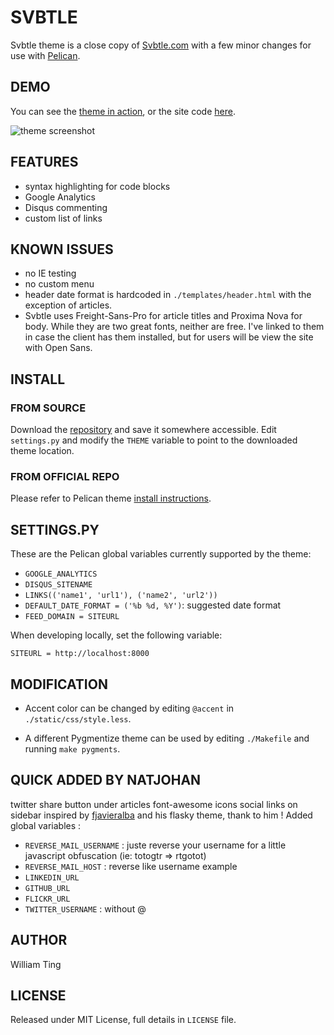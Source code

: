 
# SVBTLE

Svbtle theme is a close copy of [Svbtle.com](http://www.svbtle.com) with
a few minor changes for use with [Pelican](http://pelican.notmyidea.org).

## DEMO

You can see the [theme in
action](http://williamting.com/drafts/this-is-a-theme-testing-post.html), or
the site code [here](https://github.com/wting/williamting.com).

![theme screenshot](https://raw.github.com/wting/pelican-svbtle/master/screenshot.png)

## FEATURES

- syntax highlighting for code blocks
- Google Analytics
- Disqus commenting
- custom list of links

## KNOWN ISSUES

- no IE testing
- no custom menu
- header date format is hardcoded in `./templates/header.html` with the
  exception of articles.
- Svbtle uses Freight-Sans-Pro for article titles and Proxima Nova for body.
  While they are two great fonts, neither are free. I've linked to them in
  case the client has them installed, but for users will be view the site
  with Open Sans.

## INSTALL

### FROM SOURCE

Download the [repository](https://github.com/wting/pelican-svbtle) and save
it somewhere accessible. Edit `settings.py` and modify the `THEME` variable
to point to the downloaded theme location.

### FROM OFFICIAL REPO

Please refer to Pelican theme [install
instructions](http://pelican.notmyidea.org/en/latest/pelican-themes.html).

## SETTINGS.PY

These are the Pelican global variables currently supported by the theme:

- `GOOGLE_ANALYTICS`
- `DISQUS_SITENAME`
- `LINKS(('name1', 'url1'), ('name2', 'url2'))`
- `DEFAULT_DATE_FORMAT = ('%b %d, %Y')`: suggested date format
- `FEED_DOMAIN = SITEURL`

When developing locally, set the following variable:

`SITEURL = http://localhost:8000`

## MODIFICATION

- Accent color can be changed by editing `@accent` in `./static/css/style.less`.

- A different Pygmentize theme can be used by editing `./Makefile` and
  running `make pygments`.

## QUICK ADDED BY NATJOHAN
twitter share button under articles
font-awesome icons
social links on sidebar 
inspired by [fjavieralba](http://fjavieralba.com/) and his flasky theme, thank to him !
Added global variables :
- `REVERSE_MAIL_USERNAME` : juste reverse your username for a little javascript obfuscation (ie: totogtr => rtgotot)
- `REVERSE_MAIL_HOST` : reverse like username example
- `LINKEDIN_URL`
- `GITHUB_URL`
- `FLICKR_URL`
- `TWITTER_USERNAME` : without @

## AUTHOR

William Ting

## LICENSE

Released under MIT License, full details in `LICENSE` file.

